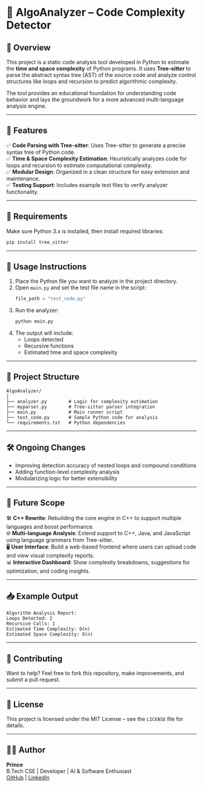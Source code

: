 # 🧠 AlgoAnalyzer – Code Complexity Detector

## 📖 Overview  
This project is a static code analysis tool developed in Python to estimate the **time and space complexity** of Python programs. It uses **Tree-sitter** to parse the abstract syntax tree (AST) of the source code and analyze control structures like loops and recursion to predict algorithmic complexity.

The tool provides an educational foundation for understanding code behavior and lays the groundwork for a more advanced multi-language analysis engine.

---

## 🚀 Features

✅ **Code Parsing with Tree-sitter**: Uses Tree-sitter to generate a precise syntax tree of Python code.  
✅ **Time & Space Complexity Estimation**: Heuristically analyzes code for loops and recursion to estimate computational complexity.  
✅ **Modular Design**: Organized in a clean structure for easy extension and maintenance.  
✅ **Testing Support**: Includes example test files to verify analyzer functionality.

---

## 🧰 Requirements

Make sure Python 3.x is installed, then install required libraries:

```bash
pip install tree_sitter
```

---

## 🧪 Usage Instructions

1. Place the Python file you want to analyze in the project directory.  
2. Open `main.py` and set the test file name in the script:
   ```python
   file_path = "test_code.py"
   ```
3. Run the analyzer:
   ```bash
   python main.py
   ```
4. The output will include:
   - Loops detected  
   - Recursive functions  
   - Estimated time and space complexity

---

## 📂 Project Structure

```
AlgoAnalyzer/
│
├── analyzer.py        # Logic for complexity estimation
├── myparser.py        # Tree-sitter parser integration
├── main.py            # Main runner script
├── test_code.py       # Sample Python code for analysis
└── requirements.txt   # Python dependencies
```

---

## 🛠️ Ongoing Changes

- Improving detection accuracy of nested loops and compound conditions  
- Adding function-level complexity analysis  
- Modularizing logic for better extensibility

---

## 🔮 Future Scope

🛠️ **C++ Rewrite**: Rebuilding the core engine in C++ to support multiple languages and boost performance.  
🌐 **Multi-language Analysis**: Extend support to C++, Java, and JavaScript using language grammars from Tree-sitter.  
🖥️ **User Interface**: Build a web-based frontend where users can upload code and view visual complexity reports.  
📊 **Interactive Dashboard**: Show complexity breakdowns, suggestions for optimization, and coding insights.

---

## 📥 Example Output

```
Algorithm Analysis Report:
Loops Detected: 2
Recursive Calls: 1
Estimated Time Complexity: O(n)
Estimated Space Complexity: O(n)
```

---

## 🤝 Contributing

Want to help? Feel free to fork this repository, make improvements, and submit a pull request.

---

## 📄 License

This project is licensed under the MIT License – see the `LICENSE` file for details.

---

## 👨‍💻 Author

**Prince**  
B.Tech CSE | Developer | AI & Software Enthusiast  
[GitHub](https://github.com/yourusername) | [LinkedIn](https://linkedin.com/in/yourprofile)
